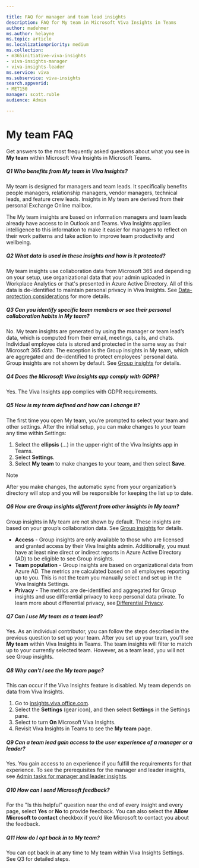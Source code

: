 ```yaml
---

title: FAQ for manager and team lead insights
description: FAQ for My team in Microsoft Viva Insights in Teams
author: madehmer
ms.author: helayne
ms.topic: article
ms.localizationpriority: medium 
ms.collection: 
- m365initiative-viva-insights 
- viva-insights-manager
- viva-insights-leader
ms.service: viva 
ms.subservice: viva-insights 
search.appverid: 
- MET150 
manager: scott.ruble
audience: Admin

---
```


# My team FAQ

Get answers to the most frequently asked questions about what you see in **My team** within Microsoft Viva Insights in Microsoft Teams.

##### Q1 Who benefits from My team in Viva Insights?

My team is designed for managers and team leads. It specifically benefits people managers, relationship managers, vendor managers, technical leads, and feature crew leads. Insights in My team are derived from their personal Exchange Online mailbox.

The My team insights are based on information managers and team leads already have access to in Outlook and Teams. Viva Insights applies intelligence to this information to make it easier for managers to reflect on their work patterns and take action to improve team productivity and wellbeing.

##### Q2 What data is used in these insights and how is it protected?

My team insights use collaboration data from Microsoft 365 and depending on your setup, use organizational data that your admin uploaded in Workplace Analytics or that's presented in Azure Active Directory. All of this data is de-identified to maintain personal privacy in Viva Insights. See [Data-protection considerations](../privacy/data-protection-considerations.md) for more details.

##### Q3 Can you identify specific team members or see their personal collaboration habits in My team?

No. My team insights are generated by using the manager or team lead’s data, which is computed from their email, meetings, calls, and chats. Individual employee data is stored and protected in the same way as their Microsoft 365 data. The exception is the Group insights in My team, which are aggregated and de-identified to protect employees’ personal data. Group insights are not shown by default. See [Group insights](group-insights.md) for details.

##### Q4 Does the Microsoft Viva Insights app comply with GDPR?

Yes. The Viva Insights app complies with GDPR requirements.

##### Q5 How is my team defined and how can I change it?

The first time you open My team, you’re prompted to select your team and other settings. After the initial setup, you can make changes to your team any time within Settings:

1. Select the **ellipsis** (...) in the upper-right of the Viva Insights app in Teams.
2. Select **Settings**.
3. Select **My team** to make changes to your team, and then select **Save**.

>[!Note]
>After you make changes, the automatic sync from your organization’s directory will stop and you will be responsible for keeping the list up to date.

##### Q6 How are Group insights different from other insights in My team?

Group insights in My team are not shown by default. These insights are based on your group’s collaboration data. See [Group insights](group-insights.md) for details.

* **Access** - Group insights are only available to those who are licensed and granted access by their Viva Insights admin. Additionally, you must have at least nine direct or indirect reports in Azure Active Directory (AD) to be eligible to see Group insights.
* **Team population** - Group insights are based on organizational data from Azure AD. The metrics are calculated based on all employees reporting up to you. This is not the team you manually select and set up in the Viva Insights Settings.
* **Privacy** - The metrics are de-identified and aggregated for Group insights and use differential privacy to keep personal data private. To learn more about differential privacy, see [Differential Privacy](../privacy/differential-privacy.md).

##### Q7 Can I use My team as a team lead?

Yes. As an individual contributor, you can follow the steps described in the previous question to set up your team. After you set up your team, you’ll see **My team** within Viva Insights in Teams. The team insights will filter to match up to your currently selected team. However, as a team lead, you will not see Group insights.

##### Q8 Why can't I see the My team page?

This can occur if the Viva Insights feature is disabled. My team depends on data from Viva Insights.

1. Go to [insights.viva.office.com](https://insights.viva.office.com).
2. Select the **Settings** (gear icon), and then select **Settings** in the Settings pane.
3. Select to turn **On** Microsoft Viva Insights.
4. Revisit Viva Insights in Teams to see the **My team** page.

##### Q9 Can a team lead gain access to the user experience of a manager or a leader?

Yes. You gain access to an experience if you fulfill the requirements for that experience. To see the prerequisites for the manager and leader insights, see [Admin tasks for manager and leader insights](../setup/ml-insights-setup.md).

##### Q10 How can I send Microsoft feedback?

For the "Is this helpful" question near the end of every insight and every page, select **Yes** or **No** to provide feedback. You can also select the **Allow Microsoft to contact** checkbox if you’d like Microsoft to contact you about the feedback.

##### Q11 How do I opt back in to My team?

You can opt back in at any time to My team within Viva Insights Settings. See Q3 for detailed steps.
